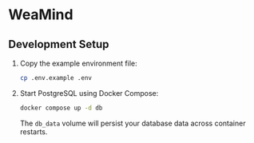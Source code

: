 # WeaMind

## Development Setup

1. Copy the example environment file:

   ```bash
   cp .env.example .env
   ```

2. Start PostgreSQL using Docker Compose:

   ```bash
   docker compose up -d db
   ```

   The `db_data` volume will persist your database data across container restarts.
